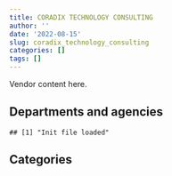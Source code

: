 ```yaml
---
title: CORADIX TECHNOLOGY CONSULTING
author: ''
date: '2022-08-15'
slug: coradix_technology_consulting
categories: []
tags: []
---
```


<script src="/rmarkdown-libs/htmlwidgets/htmlwidgets.js"></script>
<link href="/rmarkdown-libs/datatables-css/datatables-crosstalk.css" rel="stylesheet" />
<script src="/rmarkdown-libs/datatables-binding/datatables.js"></script>
<script src="/rmarkdown-libs/jquery/jquery-3.6.0.min.js"></script>
<link href="/rmarkdown-libs/dt-core-bootstrap/css/dataTables.bootstrap.min.css" rel="stylesheet" />
<link href="/rmarkdown-libs/dt-core-bootstrap/css/dataTables.bootstrap.extra.css" rel="stylesheet" />
<script src="/rmarkdown-libs/dt-core-bootstrap/js/jquery.dataTables.min.js"></script>
<script src="/rmarkdown-libs/dt-core-bootstrap/js/dataTables.bootstrap.min.js"></script>
<link href="/rmarkdown-libs/crosstalk/css/crosstalk.min.css" rel="stylesheet" />
<script src="/rmarkdown-libs/crosstalk/js/crosstalk.min.js"></script>
<script src="/rmarkdown-libs/htmlwidgets/htmlwidgets.js"></script>
<link href="/rmarkdown-libs/datatables-css/datatables-crosstalk.css" rel="stylesheet" />
<script src="/rmarkdown-libs/datatables-binding/datatables.js"></script>
<script src="/rmarkdown-libs/jquery/jquery-3.6.0.min.js"></script>
<link href="/rmarkdown-libs/dt-core-bootstrap/css/dataTables.bootstrap.min.css" rel="stylesheet" />
<link href="/rmarkdown-libs/dt-core-bootstrap/css/dataTables.bootstrap.extra.css" rel="stylesheet" />
<script src="/rmarkdown-libs/dt-core-bootstrap/js/jquery.dataTables.min.js"></script>
<script src="/rmarkdown-libs/dt-core-bootstrap/js/dataTables.bootstrap.min.js"></script>
<link href="/rmarkdown-libs/crosstalk/css/crosstalk.min.css" rel="stylesheet" />
<script src="/rmarkdown-libs/crosstalk/js/crosstalk.min.js"></script>

Vendor content here.

## Departments and agencies

    ## [1] "Init file loaded"

<div id="htmlwidget-1" style="width:100%;height:auto;" class="datatables html-widget"></div>
<script type="application/json" data-for="htmlwidget-1">{"x":{"style":"bootstrap","filter":"none","vertical":false,"data":[["<a href=\"/departments/aafc-aac/\">Agriculture and Agri-Food Canada | Agriculture et Agroalimentaire Canada<\/a>","<a href=\"/departments/aandc-aadnc/\">Crown-Indigenous Relations and Northern Affairs Canada | Relations Couronne-Autochtones et Affaires du Nord Canada<\/a>","<a href=\"/departments/cbsa-asfc/\">Canada Border Services Agency | Agence des services frontaliers du Canada<\/a>","<a href=\"/departments/cic/\">Immigration, Refugees and Citizenship Canada | Immigration, Réfugiés et Citoyenneté Canada<\/a>","<a href=\"/departments/dfatd-maecd/\">Global Affairs Canada | Affaires mondiales Canada<\/a>","<a href=\"/departments/dnd-mdn/\">National Defence | Défense nationale<\/a>","<a href=\"/departments/ec/\">Environment and Climate Change Canada | Environnement et Changement climatique Canada<\/a>","<a href=\"/departments/elections/\">Elections Canada | Élections Canada<\/a>","<a href=\"/departments/esdc-edsc/\">Employment and Social Development Canada | Emploi et Développement social Canada<\/a>","<a href=\"/departments/fcac-acfc/\">Financial Consumer Agency of Canada | Agence de la consommation en matière financière du Canada<\/a>","<a href=\"/departments/fintrac-canafe/\">Financial Transactions and Reports Analysis Centre of Canada | Centre d'analyse des opérations et déclarations financières du Canada<\/a>","<a href=\"/departments/fja-cmf/\">Office of the Commissioner for Federal Judicial Affairs Canada | Commissariat à la magistrature fédérale Canada<\/a>","<a href=\"/departments/hc-sc/\">Health Canada | Santé Canada<\/a>","<a href=\"/departments/ic/\">Innovation, Science and Economic Development Canada | Innovation, Sciences et Développement économique Canada<\/a>","<a href=\"/departments/infc/\">Infrastructure Canada | Infrastructure Canada<\/a>","<a href=\"/departments/irb-cisr/\">Immigration and Refugee Board of Canada | Commission de l'immigration et du statut de réfugié du Canada<\/a>","<a href=\"/departments/isc-sac/\">Indigenous Services Canada | Services aux Autochtones Canada<\/a>","<a href=\"/departments/jus/\">Department of Justice Canada | Ministère de la Justice Canada<\/a>","<a href=\"/departments/lac-bac/\">Library and Archives Canada | Bibliothèque et Archives Canada<\/a>","<a href=\"/departments/nrc-cnrc/\">National Research Council Canada | Conseil national de recherches Canada<\/a>","<a href=\"/departments/nrcan-rncan/\">Natural Resources Canada | Ressources naturelles Canada<\/a>","<a href=\"/departments/nserc-crsng/\">Natural Sciences and Engineering Research Council of Canada | Conseil de recherches en sciences naturelles et en génie du Canada<\/a>","<a href=\"/departments/oic-ci/\">Office of the Information Commissioner of Canada | Commissariat à l'information du Canada<\/a>","<a href=\"/departments/pco-bcp/\">Privy Council Office | Bureau du Conseil privé<\/a>","<a href=\"/departments/pwgsc-tpsgc/\">Public Services and Procurement Canada | Services publics et Approvisionnement Canada<\/a>","<a href=\"/departments/rcmp-grc/\">Royal Canadian Mounted Police | Gendarmerie royale du Canada<\/a>","<a href=\"/departments/ssc-spc/\">Shared Services Canada | Services partagés Canada<\/a>","<a href=\"/departments/statcan/\">Statistics Canada | Statistique Canada<\/a>","<a href=\"/departments/tbs-sct/\">Treasury Board of Canada Secretariat | Secrétariat du Conseil du Trésor du Canada<\/a>","<a href=\"/departments/tc/\">Transport Canada | Transports Canada<\/a>"],["$   964,642.90","$   679,962.45","$   230,960.73","$ 3,011,076.45","$ 1,885,365.69","$ 9,602,956.07",null,"$ 3,025,965.57","$   666,761.78","$   283,122.75",null,"$   581,213.18","$ 1,192,498.18","$ 2,564,215.79","$ 1,948,642.97",null,"$   241,793.02",null,null,"$    70,625.00",null,"$    24,747.00","$    19,998.76",null,null,"$ 1,983,428.20","$   563,970.12","$   710,848.28","$    23,306.25","$   483,926.14"],["$   712,263.05","$   747,283.57","$   230,960.73","$ 3,093,702.48","$ 2,499,642.21","$ 9,420,806.96",null,"$ 1,515,528.45","$   675,131.96","$   292,763.07","$    62,150.00",null,"$ 1,192,498.18","$ 2,377,008.92","$ 2,371,739.94",null,"$   298,464.20","$     9,172.39",null,null,"$    22,600.00",null,"$    14,103.21",null,null,"$ 2,283,945.51","$ 1,060,586.38",null,"$    10,311.25","$    99,750.96"],[null,"$   729,733.93","$   231,593.50","$ 2,980,113.78","$ 2,831,369.71","$10,703,430.60","$    15,146.47","$ 2,389,032.18","$   701,855.64","$    90,470.63",null,null,"$ 1,195,765.30","$ 1,931,064.33","$ 2,365,705.81","$   103,818.75","$   211,893.97","$    43,598.61",null,null,"$ 3,688,690.29","$    21,495.70","$    43,376.27","$    23,255.40",null,"$ 2,113,271.45","$   510,815.82",null,null,"$   114,538.68"],[null,"$   191,555.12","$   230,960.73","$ 3,789,684.18","$ 5,695,418.65","$ 8,974,691.17","$ 1,022,067.49","$ 4,104,451.05","$ 1,313,678.69",null,"$   317,982.00",null,"$ 1,232,048.18","$ 1,917,715.95","$ 2,359,242.14",null,"$    39,321.45",null,"$    37,509.20",null,"$   311,309.71","$    17,253.13","$    43,257.76","$    42,191.94","$    27,552.54","$ 1,445,318.18","$   209,188.54",null,null,"$   581,045.15"]],"container":"<table class=\"table table-striped table-hover row-border order-column display\">\n  <thead>\n    <tr>\n      <th>Department<\/th>\n      <th>2017-2018<\/th>\n      <th>2018-2019<\/th>\n      <th>2019-2020<\/th>\n      <th>2020-2021<\/th>\n    <\/tr>\n  <\/thead>\n<\/table>","options":{"order":[[4,"desc"]],"pageLength":10,"autoWidth":true,"columnDefs":[],"orderClasses":false}},"evals":[],"jsHooks":[]}</script>

## Categories

<div id="htmlwidget-2" style="width:100%;height:auto;" class="datatables html-widget"></div>
<script type="application/json" data-for="htmlwidget-2">{"x":{"style":"bootstrap","filter":"none","vertical":false,"data":[["<a href=\"/categories/11_defence/\">11_defence<\/a>","<a href=\"/categories/2_professional_services/\">2_professional_services<\/a>","<a href=\"/categories/3_information_technology/\">3_information_technology<\/a>","<a href=\"/categories/8_security_and_protection/\">8_security_and_protection<\/a>"],["$ 1,693,114.8","$ 9,084,292.0","$19,982,620.5",null],["$ 3,563,144.0","$ 6,997,864.0","$18,416,907.6","$    12,497.8"],["$ 5,717,635.2","$ 5,240,791.2","$22,081,610.4",null],["$ 3,748,929.8","$ 5,874,153.8","$24,280,359.3",null]],"container":"<table class=\"table table-striped table-hover row-border order-column display\">\n  <thead>\n    <tr>\n      <th>Category<\/th>\n      <th>2017-2018<\/th>\n      <th>2018-2019<\/th>\n      <th>2019-2020<\/th>\n      <th>2020-2021<\/th>\n    <\/tr>\n  <\/thead>\n<\/table>","options":{"order":[[4,"desc"]],"pageLength":20,"autoWidth":true,"columnDefs":[],"orderClasses":false,"lengthMenu":[10,20,25,50,100]}},"evals":[],"jsHooks":[]}</script>

